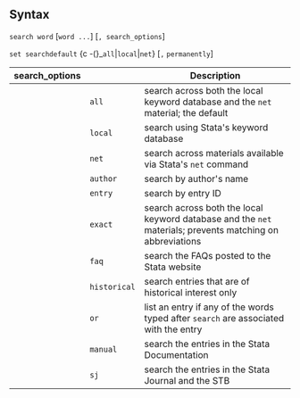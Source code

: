 ## Syntax

`search word` \[`word ...`\] \[`, search_options`\]

`set searchdefault` <span options="-(">{c
-(}_`all`\|`local`\|`net`} \[`,`
`permanently`\]

| search\_options |              | Description                                                                                               |
|-----------------|--------------|-----------------------------------------------------------------------------------------------------------|
|                 | `all`        | search across both the local keyword database and the `net` material; the default                         |
|                 | `local`      | search using Stata's keyword database                                                                     |
|                 | `net`        | search across materials available via Stata's `net` command                                               |
|                 | `author`     | search by author's name                                                                                   |
|                 | `entry`      | search by entry ID                                                                                        |
|                 | `exact`      | search across both the local keyword database and the `net` materials; prevents matching on abbreviations |
|                 | `faq`        | search the FAQs posted to the Stata website                                                               |
|                 | `historical` | search entries that are of historical interest only                                                       |
|                 | `or`         | list an entry if any of the words typed after `search` are associated with the entry                      |
|                 | `manual`     | search the entries in the Stata Documentation                                                             |
|                 | `sj`         | search the entries in the Stata Journal and the STB                                                       |
